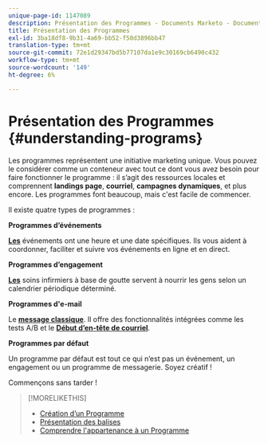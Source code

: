 ```yaml
---
unique-page-id: 1147089
description: Présentation des Programmes - Documents Marketo - Documentation du produit
title: Présentation des Programmes
exl-id: 3ba18df8-9b31-4a69-bb52-f50d3896bb47
translation-type: tm+mt
source-git-commit: 72e1d29347bd5b77107da1e9c30169cb6490c432
workflow-type: tm+mt
source-wordcount: '149'
ht-degree: 6%

---
```


# Présentation des Programmes {#understanding-programs}

Les programmes représentent une initiative marketing unique. Vous pouvez le considérer comme un conteneur avec tout ce dont vous avez besoin pour faire fonctionner le programme : il s’agit des ressources locales et comprennent **landings page**, **courriel**, **campagnes dynamiques**, et plus encore. Les programmes font beaucoup, mais c&#39;est facile de commencer.

Il existe quatre types de programmes :

**Programmes d’événements**

**[Les](/help/marketo/product-docs/demand-generation/events/understanding-events/understanding-event-programs.md)** événements ont une heure et une date spécifiques. Ils vous aident à coordonner, faciliter et suivre vos événements en ligne et en direct.

**Programmes d’engagement**

**[Les](/help/marketo/product-docs/email-marketing/drip-nurturing/creating-an-engagement-program/understanding-engagement-programs.md)** soins infirmiers à base de goutte servent à nourrir les gens selon un calendrier périodique déterminé.

**Programmes d&#39;e-mail**

Le **[message classique](/help/marketo/product-docs/email-marketing/email-programs/creating-an-email-program/understanding-email-programs.md)**. Il offre des fonctionnalités intégrées comme les tests A/B et le **[Début d’en-tête de courriel](/help/marketo/product-docs/email-marketing/email-programs/email-program-actions/head-start-for-email-programs.md)**.

**Programmes par défaut**

Un programme par défaut est tout ce qui n’est pas un événement, un engagement ou un programme de messagerie. Soyez créatif !

Commençons sans tarder ! 

>[!MORELIKETHIS]
>
>* [Création d’un Programme](/help/marketo/product-docs/email-marketing/email-programs/creating-an-email-program/create-an-email-program.md)
>* [Présentation des balises](/help/marketo/product-docs/core-marketo-concepts/programs/working-with-programs/understanding-tags.md)
>* [Comprendre l&#39;appartenance à un Programme](/help/marketo/product-docs/core-marketo-concepts/programs/creating-programs/understanding-program-membership.md)

